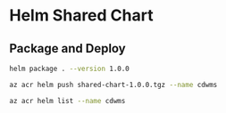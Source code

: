# Helm Shared Chart

## Package and Deploy

```bash
helm package . --version 1.0.0

az acr helm push shared-chart-1.0.0.tgz --name cdwms

az acr helm list --name cdwms
```